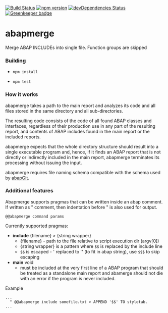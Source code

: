 [![Build Status](https://travis-ci.org/larshp/abapmerge.svg?branch=master)](https://travis-ci.org/larshp/abapmerge)
[![npm version](https://badge.fury.io/js/abapmerge.svg)](https://badge.fury.io/js/abapmerge)
[![devDependencies Status](https://david-dm.org/larshp/abapmerge/dev-status.svg)](https://david-dm.org/larshp/abapmerge?type=dev)
[![Greenkeeper badge](https://badges.greenkeeper.io/larshp/abapmerge.svg)](https://greenkeeper.io/)

# abapmerge

Merge ABAP INCLUDEs into single file. Function groups are skipped

### Building

* `npm install`

* `npm test`

### How it works

abapmerge takes a path to the main report and analyzes its code and all files
stored in the same directory and all sub-directories.

The resulting code consists of the code of all found ABAP classes and
interfaces, regardless of their production use in any part of the resulting
report, and contents of ABAP includes found in the main report or the included
reports.

abapmerge expects that the whole directory structure should result into a
single executable program and, hence, if it finds an ABAP report that is not
directly or indirectly included in the main report, abapmerge terminates its
processing without issuing the input.

abapmerge requires file naming schema compatible with the schema used by [abapGit](https://github.com/larshp/abapgit/).

### Additional features

Abapmerge supports pragmas that can be written inside an abap comment. If written as " comment, then indentation before " is also used for output.

`@@abapmerge command params`

Currently supported pragmas:
- **include** {filename} > {string wrapper}
  - {filename} - path to the file relative to script execution dir (argv[0])
  - {string wrapper} is a pattern where `$$` is replaced by the include line
  - `$$` is escaped - ' replaced to '' (to fit in abap string), use `$$$` to skip escaping
- **main** void
  - must be included at the very first line of a ABAP program that should be
    treated as a standalone main report and abamerge should not die with an error
    if the program is never included.

Example

```abap
...
  " @@abapmerge include somefile.txt > APPEND '$$' TO styletab.
...
```
